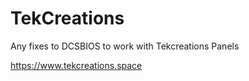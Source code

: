 # TekCreations
Any fixes to DCSBIOS to work with Tekcreations Panels

https://www.tekcreations.space
